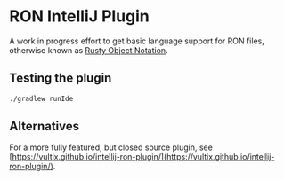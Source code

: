 RON IntelliJ Plugin
===================

A work in progress effort to get basic language support for RON files, otherwise
known as [Rusty Object Notation](https://github.com/ron-rs/ron).

## Testing the plugin

```bash
./gradlew runIde
```

## Alternatives

For a more fully featured, but closed source plugin, see 
[https://vultix.github.io/intellij-ron-plugin/](https://vultix.github.io/intellij-ron-plugin/).
